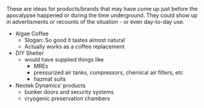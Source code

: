 These are ideas for products/brands that may have come up just before the apocalypse happened or during the time underground. They could show up in advertisments or recounts of the situation - or even day-to-day use.

* Algae Coffee 
  * Slogan: So good it tastes almost natural
  * Actually works as a coffee replacement
* DIY Shelter 
  * would have supplied things like 
    * MREs
    * pressurized air tanks, compressors, chemical air filters, etc
    * hazmat suits
* Neotek Dynamics’ products
  * bunker doors and security systems
  * cryogenic preservation chambers